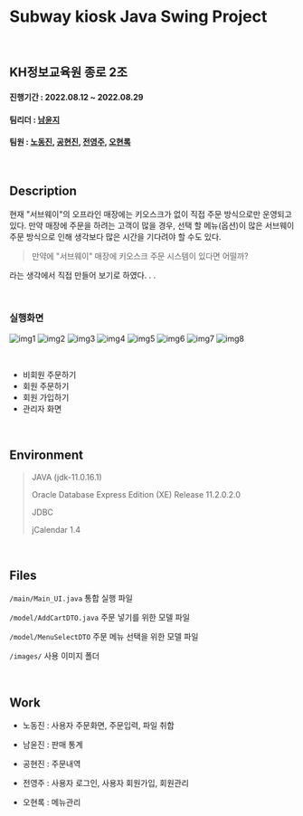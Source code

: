 # Subway kiosk Java Swing Project

<br/>

## KH정보교육원 종로 2조
#### 진행기간 : 2022.08.12 ~ 2022.08.29
#### 팀리더 : [남윤지](https://github.com/YJ-NAM)
#### 팀원 : [노동진](https://github.com/ndj111), [공현진](https://github.com/bbbmore), [전영주](https://github.com/Yeongdu), [오현록](https://github.com/ohhyunrok)

<br/>

## Description
현재 "서브웨이"의 오프라인 매장에는 키오스크가 없이 직접 주문 방식으로만 운영되고 있다.
만약 매장에 주문을 하려는 고객이 많을 경우, 선택 할 메뉴(옵션)이 많은 서브웨이 주문 방식으로 인해 생각보다 많은 시간을 기다려야 할 수도 있다.

> 만약에 "서브웨이" 매장에 키오스크 주문 시스템이 있다면 어떨까?

라는 생각에서 직접 만들어 보기로 하였다.
.
.

<br/>

### 실행화면
![img1](./readme_img/readme_1.jpg)
![img2](./readme_img/readme_2.jpg)
![img3](./readme_img/readme_3.jpg)
![img4](./readme_img/readme_4.jpg)
![img5](./readme_img/readme_5.jpg)
![img6](./readme_img/readme_6.jpg)
![img7](./readme_img/readme_7.jpg)
![img8](./readme_img/readme_8.jpg)

<br/>

- 비회원 주문하기
- 회원 주문하기
- 회원 가입하기
- 관리자 화면

<br/>

## Environment
> JAVA (jdk-11.0.16.1)
> 
> Oracle Database Express Edition (XE) Release 11.2.0.2.0
>
> JDBC
> 
> jCalendar 1.4

<br/>

## Files
`/main/Main_UI.java` 통합 실행 파일

`/model/AddCartDTO.java` 주문 넣기를 위한 모델 파일

`/model/MenuSelectDTO` 주문 메뉴 선택을 위한 모델 파일

`/images/` 사용 이미지 폴더 

<br/>

## Work

- 노동진 : 사용자 주문화면, 주문입력, 파일 취합

- 남윤진 : 판매 통계
- 공현진 : 주문내역
- 전영주 : 사용자 로그인, 사용자 회원가입, 회원관리
- 오현록 : 메뉴관리

